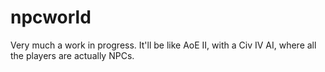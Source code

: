 npcworld
========

Very much a work in progress. It'll be like AoE II, with a Civ IV AI, where all the players are actually NPCs.
